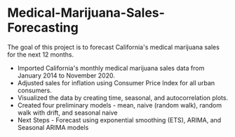 # Medical-Marijuana-Sales-Forecasting
The goal of this project is to forecast California's medical marijuana sales for the next 12 months.

* Imported California's monthly medical marijuana sales data from January 2014 to November 2020.
* Adjusted sales for inflation using Consumer Price Index for all urban consumers.
* Visualized the data by creating time, seasonal, and autocorrelation plots.
* Created four preliminary models - mean, naive (random walk), random walk with drift, and seasonal naive 
* Next Steps - Forecast using exponential smoothing (ETS), ARIMA, and Seasonal ARIMA models
